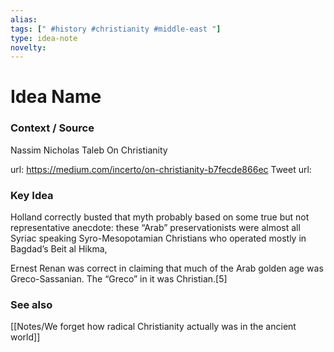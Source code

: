 ```yaml
---
alias: 
tags: [" #history #christianity #middle-east "]
type: idea-note
novelty: 
---
```

# Idea Name

### Context / Source

Nassim Nicholas Taleb
On Christianity

url: https://medium.com/incerto/on-christianity-b7fecde866ec
Tweet url: 

### Key Idea

Holland correctly busted that myth probably based on some true but not representative anecdote: these “Arab” preservationists were almost all Syriac speaking Syro-Mesopotamian Christians who operated mostly in Bagdad’s Beit al Hikma,

Ernest Renan was correct in claiming that much of the Arab golden age was Greco-Sassanian. The “Greco” in it was Christian.[5]

### See also
[[Notes/We forget how radical Christianity actually was in the ancient world]]